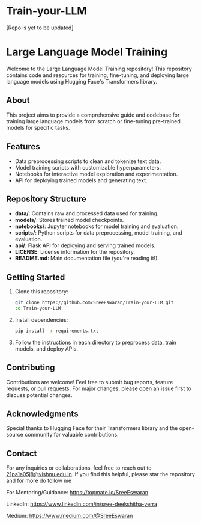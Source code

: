 # Train-your-LLM
[Repo is yet to be updated]
# Large Language Model Training

Welcome to the Large Language Model Training repository! This repository contains code and resources for training, fine-tuning, and deploying large language models using Hugging Face's Transformers library.

## About

This project aims to provide a comprehensive guide and codebase for training large language models from scratch or fine-tuning pre-trained models for specific tasks.

## Features

- Data preprocessing scripts to clean and tokenize text data.
- Model training scripts with customizable hyperparameters.
- Notebooks for interactive model exploration and experimentation.
- API for deploying trained models and generating text.

## Repository Structure

- **data/**: Contains raw and processed data used for training.
- **models/**: Stores trained model checkpoints.
- **notebooks/**: Jupyter notebooks for model training and evaluation.
- **scripts/**: Python scripts for data preprocessing, model training, and evaluation.
- **api/**: Flask API for deploying and serving trained models.
- **LICENSE**: License information for the repository.
- **README.md**: Main documentation file (you're reading it!).

## Getting Started

1. Clone this repository:

    ```bash
    git clone https://github.com/SreeEswaran/Train-your-LLM.git
    cd Train-your-LLM
    ```

2. Install dependencies:

    ```bash
    pip install -r requirements.txt
    ```

3. Follow the instructions in each directory to preprocess data, train models, and deploy APIs.

## Contributing

Contributions are welcome! Feel free to submit bug reports, feature requests, or pull requests. For major changes, please open an issue first to discuss potential changes.


## Acknowledgments

Special thanks to Hugging Face for their Transformers library and the open-source community for valuable contributions.

## Contact

For any inquiries or collaborations, feel free to reach out to [21pa1a05j8@vishnu.edu.in](mailto:your-email).
If you find this helpful, please star the repository and for more do follow me

For Mentoring/Guidance: https://topmate.io/SreeEswaran 

LinkedIn: https://www.linkedin.com/in/sree-deekshitha-yerra

Medium: https://www.medium.com/@SreeEswaran




